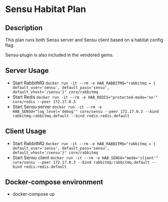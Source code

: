 # Sensu Habitat Plan

## Description

This plan runs both Sensu server and Sensu client based on a habitat config flag.

Sensu-plugin is also included in the vendored gems.

## Server Usage

* Start RabbitMQ `docker run -it --rm -e HAB_RABBITMQ="rabbitmq = { default_user='sensu', default_pass='sensu', default_vhost='/sensu'}" core/rabbitmq`
* Start Redis `docker run -it --rm -e HAB_REDIS="protected-mode='no'" core/redis --peer 172.17.0.3`
* Start Sensu server `docker run -it --rm -e HAB_SENSU="log_level='debug'" core/sensu --peer 172.17.0.3 --bind rabbitmq:rabbitmq.default --bind redis:redis.default`

## Client Usage

* Start RabbitMQ `docker run -it --rm -e HAB_RABBITMQ="rabbitmq = { default_user='sensu', default_pass='sensu', default_vhost='/sensu'}" core/rabbitmq`
* Start Sensu client `docker run -it --rm -e HAB_SENSU="mode='client'" core/sensu --peer 172.17.0.3 --bind rabbitmq:rabbitmq.default --bind redis:redis.default`

## Docker-compose environment

* docker-compose up
